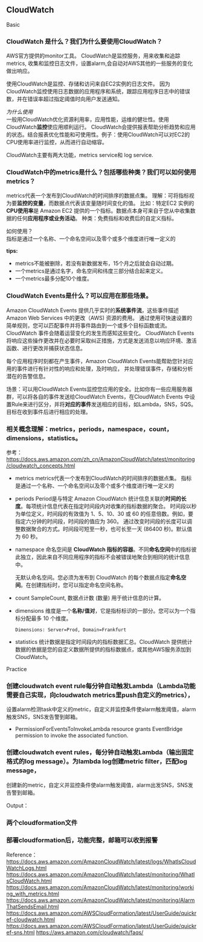 ## CloudWatch

Basic
### CloudWatch 是什么？我们为什么要使用CloudWatch？ 
AWS官方提供的monitor工具。
CloudWatch是监控服务，用来收集和追踪metrics, 收集和监控日志文件，设置alarm,会自动对AWS其他的一些服务的变化做出响应。

使用CloudWatch是监控、存储和访问来自EC2实例的日志文件。
因为CloudWatch监控使用日志数据的应用程序和系统，跟踪应用程序日志中的错误数，并在错误率超过指定阈值时向用户发送通知。

_为什么使用_  
一般用CloudWatch优化资源利用率，应用性能，运维的健壮性。使用CloudWatch**监控**使应用顺利运行。
CloudWatch会提供报表帮助分析趋势和应用的状态。结合报表优化性能和可使用性。例子：使用CloudWatch可以对EC2的CPU使用率进行监控，从而进行自动缩容。

CloudWatch主要有两大功能，metrics service和 log service.
### CloudWatch中的metrics是什么？包括哪些种类？我们可以如何使用metrics？
metrics代表一个发布到CloudWatch的时间排序的数据点集。 理解：可将指标视为要**监控的变量**，而数据点代表该变量随时间变化的值。
比如：特定EC2 实例的**CPU使用率**是 Amazon EC2 提供的一个指标。数据点本身可来自于您从中收集数据的任何**应用程序或业务活动**。
种类：免费指标和收费后的自定义指标。

如何使用？  
指标是通过一个名称、一个命名空间以及零个或多个维度进行唯一定义的

**tips:**
- metrics不能被删除，若没有新数据发布，15个月之后就会自动过期。
- 一个metrics是通过名字，命名空间和纬度三部分结合起来定义。
- 一个metrics最多分配10个维度。
### CloudWatch Events是什么？可以应用在那些场景。
Amazon CloudWatch Events 提供几乎实时的**系统事件流**，这些事件描述 Amazon Web Services 中的更改（AWS) 资源的费用。
通过使用可快速设置的简单规则，您可以匹配事件并将事件路由到一个或多个目标函数或流。CloudWatch 事件会随着运营变化的发生而感知这些变化。
CloudWatch Events 将响应这些操作更改并在必要时采取纠正措施，方式是发送消息以响应环境、激活函数、进行更改并捕获状态信息。

每个应用程序时刻都在产生事件，Amazon CloudWatch Events能帮助您针对应用的事件进行有针对性的响应和处理，及时响应，
并处理错误事件，存储和分析潜在的告警信息。

场景：可以用CloudWatch Events监控您应用的安全。比如你有一些应用服务器群，可以将各自的事件发送给CloudWatch Events，在CloudWatch Events
中设置Rule来进行区分，并将**对应的事件**发送相应的目标，如Lambda，SNS，SQS。目标在收到事件后进行相应的处理。

### 相关概念理解：metrics，periods，namespace，count，dimensions，statistics。
参考：https://docs.aws.amazon.com/zh_cn/AmazonCloudWatch/latest/monitoring/cloudwatch_concepts.html

- metrics
  metrics代表一个发布到CloudWatch的时间排序的数据点集。 指标是通过一个名称、一个命名空间以及零个或多个维度进行唯一定义的
- periods
  Period是与特定 Amazon CloudWatch 统计信息关联的**时间的长度**。每项统计信息代表在指定时间段内对收集的指标数据的聚合。
  时间段以秒为单位定义，时间段的有效值为 1、5、10、30 或 60 的任意倍数。例如，要指定六分钟的时间段，时间段的值应为 360。
  通过改变时间段的长度可以调整数据聚合的方式。时间段可短至一秒，也可长至一天 (86400 秒)。默认值为 60 秒。
- namespace
  命名空间是 **CloudWatch 指标的容器**。不同**命名空间**中的指标彼此独立，因此来自不同应用程序的指标不会被错误地聚合到相同的统计信息中。
  
  无默认命名空间。您必须为发布到 CloudWatch 的每个数据点指定**命名空间**。在创建指标时，您可以指定命名空间名称。
- count
  SampleCount, 数据点计数 (数量) 用于统计信息的计算。
  
- dimensions
  维度是一个**名称/值对**，它是指标标识的一部分。您可以为一个指标分配最多 10 个维度。
  ```
  Dimensions: Server=Prod, Domain=Frankfurt
  ```
- statistics
  统计数据是指定时间段内的指标数据汇总。CloudWatch 提供统计数据的依据是您的自定义数据所提供的指标数据点，或其他AWS服务添加到 CloudWatch。  
  
Practice
### 创建cloudwatch event rule每分钟自动触发Lambda（Lambda功能需要自己实现，向cloudwatch metrics里push自定义的metrics），
设置alarm检测task中定义的metric，自定义并监控条件使alarm触发阈值，alarm触发SNS，SNS发告警到邮箱。

- PermissionForEventsToInvokeLambda resource grants EventBridge permission to invoke the associated function.

### 创建cloudwatch event rules，每分钟自动触发Lambda（输出固定格式的log message）。为lambda log创建metric filter，匹配log message，
创建新的metric，自定义并监控条件使alarm触发阈值，alarm出发SNS，SNS发告警到邮箱。

Output：
### 两个cloudformation文件
### 部署cloudformation后，功能完整，邮箱可以收到报警

Reference：
https://docs.aws.amazon.com/AmazonCloudWatch/latest/logs/WhatIsCloudWatchLogs.html
https://docs.aws.amazon.com/AmazonCloudWatch/latest/monitoring/WhatIsCloudWatch.html
https://docs.aws.amazon.com/AmazonCloudWatch/latest/monitoring/working_with_metrics.html
https://docs.aws.amazon.com/AmazonCloudWatch/latest/monitoring/AlarmThatSendsEmail.html
https://docs.aws.amazon.com/AWSCloudFormation/latest/UserGuide/quickref-cloudwatch.html
https://docs.aws.amazon.com/AWSCloudFormation/latest/UserGuide/quickref-sns.html
https://aws.amazon.com/cloudwatch/faqs/

